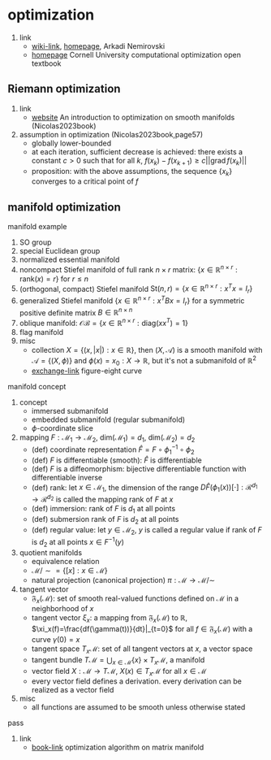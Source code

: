# optimization

1. link
   * [wiki-link](https://en.wikipedia.org/wiki/Arkadi_Nemirovski), [homepage](https://www2.isye.gatech.edu/~nemirovs/), Arkadi Nemirovski
   * [homepage](https://optimization.cbe.cornell.edu/) Cornell University computational optimization open textbook

## Riemann optimization

1. link
   * [website](https://www.nicolasboumal.net/book/) An introduction to optimization on smooth manifolds (Nicolas2023book)
2. assumption in optimization (Nicolas2023book,page57)
   * globally lower-bounded
   * at each iteration, sufficient decrease is achieved: there exists a constant $c>0$ such that for all $k$, $f(x_k)-f(x_{k+1})\geq c||\mathrm{grad}\,f(x_k) ||$
   * proposition: with the above assumptions, the sequence $\{x_k\}$ converges to a critical point of $f$

## manifold optimization

manifold example

1. SO group
2. special Euclidean group
3. normalized essential manifold
4. noncompact Stiefel manifold of full rank $n\times r$ matrix: $\{x\in\mathbb{R}^{n\times r}: \mathrm{rank}(x)=r\}$ for $r\leq n$
5. (orthogonal, compact) Stiefel manifold $\mathrm{St}(n,r)=\{x\in\mathbb{R}^{n\times r}:x^Tx=I_r\}$
6. generalized Stiefel manifold $\{x\in\mathbb{R}^{n\times r}:x^TBx=I_r\}$ for a symmetric positive definite matrix $B\in\mathbb{R}^{n\times n}$
7. oblique manifold: $\mathcal{OB}=\{x\in\mathbb{R}^{n\times r}:\mathrm{diag}(xx^T)=1\}$
8. flag manifold
9. misc
   * collection $X=\{(x,|x|):x\in\mathbb{R}\}$, then $(X,\mathcal{A})$ is a smooth manifold with $\mathcal{A}=\{(X,\phi)\}$ and $\phi(x)=x_0:X\to\mathbb{R}$, but it's not a submanifold of $\mathbb{R}^2$
   * [exchange-link](https://math.stackexchange.com/a/2181527) figure-eight curve

manifold concept

1. concept
   * immersed submanifold
   * embedded submanifold (regular submanifold)
   * $\phi$-coordinate slice
2. mapping $F:\mathcal{M}_1\to\mathcal{M}_2$, $\mathrm{dim}(\mathcal{M}_1)=d_1$, $\mathrm{dim}(\mathcal{M}_2)=d_2$
   * (def) coordinate representation $\hat{F}=F\circ\phi_1^{-1}\circ\phi_2$
   * (def) $F$ is differentiable (smooth): $\hat{F}$ is differentiable
   * (def) $F$ is a diffeomorphism: bijective differentiable function with differentiable inverse
   * (def) rank: let $x\in\mathcal{M}_1$, the dimension of the range $D\hat{F}(\phi_1(x))[\cdot]:\mathcal{R}^{d_1}\to\mathcal{R}^{d_2}$ is called the mapping rank of $F$ at $x$
   * (def) immersion: rank of $F$ is $d_1$ at all points
   * (def) submersion rank of $F$ is $d_2$ at all points
   * (def) regular value: let $y\in\mathcal{M}_2$, $y$ is called a regular value if rank of $F$ is $d_2$ at all points $x\in F^{-1}(y)$
3. quotient manifolds
   * equivalence relation
   * $\mathcal{M}/\sim=\{[x]:x\in\mathcal{M}\}$
   * natural projection (canonical projection) $\pi:\mathcal{M}\to\mathcal{M}/\sim$
4. tangent vector
   * $\mathfrak{F}_x(\mathcal{M})$: set of smooth real-valued functions defined on $\mathcal{M}$ in a neighborhood of $x$
   * tangent vector $\xi_x$: a mapping from $\mathfrak{F}_x(\mathcal{M})$ to $\mathbb{R}$, $\xi_x(f)=\frac{df(\gamma(t))}{dt}|_{t=0}$ for all $f\in\mathfrak{F}_x(\mathcal{M})$ with a curve $\gamma(0)=x$
   * tangent space $T_x\mathcal{M}$: set of all tangent vectors at $x$, a vector space
   * tangent bundle $T\mathcal{M}=\bigcup_{x\in\mathcal{M}}\{x\}\times T_x\mathcal{M}$, a manifold
   * vector field $X:\mathcal{M}\to T\mathcal{M}$, $X(x)\in T_x\mathcal{M}$ for all $x\in\mathcal{M}$
   * every vector field defines a derivation. every derivation can be realized as a vector field
5. misc
   * all functions are assumed to be smooth unless otherwise stated

pass

1. link
   * [book-link](https://press.princeton.edu/absil) optimization algorithm on matrix manifold
